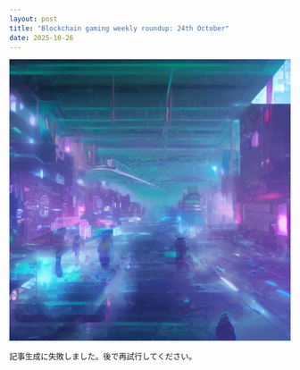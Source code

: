 ```yaml
---
layout: post
title: "Blockchain gaming weekly roundup: 24th October"
date: 2025-10-26
---
```


![記事画像](assets/images/20251026_web3.png)

記事生成に失敗しました。後で再試行してください。
